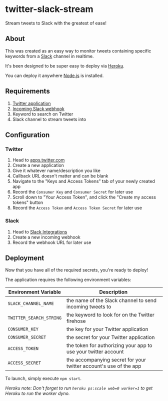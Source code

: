 # twitter-slack-stream
Stream tweets to Slack with the greatest of ease!


## About 

This was created as an easy way to monitor tweets containing specific keywords from a [Slack](https://www.slack.com) channel in realtime.

It's been designed to be super easy to deploy via [Heroku](https://www.heroku.com).

You can deploy it anywhere [Node.js](https://nodejs.org/) is installed.


## Requirements

1. [Twitter application](https://apps.twitter.com/)
1. [Incoming Slack webhook](https://api.slack.com/incoming-webhooks)
1. Keyword to search on Twitter
1. Slack channel to stream tweets into


## Configuration

### Twitter

1. Head to [apps.twitter.com](https://apps.twitter.com/)
1. Create a new application
  1. Give it whatever name/description you like
  1. Callback URL doesn't matter and can be blank 
1. Navigate to the "Keys and Access Tokens" tab of your newly created app
1. Record the `Consumer Key` and `Consumer Secret` for later use
1. Scroll down to "Your Access Token", and click the "Create my access tokens" button
1. Record the `Access Token` and `Access Token Secret` for later use

### Slack

1. Head to [Slack Integrations](https://slack.com/apps/build/custom-integration)
1. Create a new incoming webhook
1. Record the webhook URL for later use


## Deployment

Now that you have all of the required secrets, you're ready to deploy!

The application requires the following environment variables:

|  Environment Variable  |  Description  |
|------------------------|---------------|
| `SLACK_CHANNEL_NAME`   | the name of the Slack channel to send incoming tweets to |
| `TWITTER_SEARCH_STRING`| the keyword to look for on the Twitter firehose |
| `CONSUMER_KEY`         | the key for your Twitter application |
| `CONSUMER_SECRET`      | the secret for your Twitter application |
| `ACCESS_TOKEN`         | the token for authorizing your app to use your twitter account |
| `ACCESS_SECRET`        | the accompanying secret for your twitter account's use of the app |

To launch, simply execute `npm start`.

_Heroku note: Don't forget to run `heroku ps:scale web=0 worker=1` to get Heroku to run the worker dyno._
